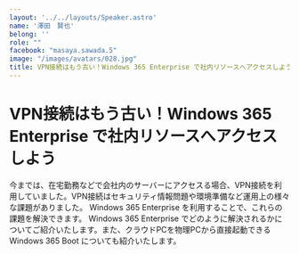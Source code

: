 ```yaml
---
layout: '../../layouts/Speaker.astro'
name: '澤田　賢也'
belong: ''
role: ""
facebook: "masaya.sawada.5"
image: "/images/avatars/028.jpg"
title: VPN接続はもう古い！Windows 365 Enterprise で社内リソースへアクセスしよう
---
```


# VPN接続はもう古い！Windows 365 Enterprise で社内リソースへアクセスしよう

今までは、在宅勤務などで会社内のサーバーにアクセスる場合、VPN接続を利用していました。VPN接続はセキュリティ情報問題や環境準備など運用上の様々な課題がありました。
Windows 365 Enterprise を利用することで、これらの課題を解決できます。
Windows 365 Enterprise でどのように解決されるかについてご紹介いたします。また、クラウドPCを物理PCから直接起動できる Windows 365 Boot についても紹介いたします。